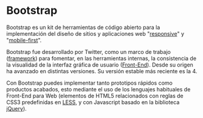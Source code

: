 # Bootstrap

Bootstrap es un kit de herramientas de código abierto para la implementación del diseño de sitios y aplicaciones web "[responsive](https://es.wikipedia.org/wiki/Dise%C3%B1o_web_adaptable)" y "[mobile-first](https://en.ryte.com/wiki/Mobile_First)". 

Bootstrap fue desarrollado por Twitter, como un marco de trabajo ([framework](https://es.wikipedia.org/wiki/Framework)) para fomentar, en las herramientas internas, la consistencia de la visualidad de la interfaz gráfica de usuario ([Front-End](https://es.wikipedia.org/wiki/Front-end_y_back-end)). Desde su origen ha avanzado en distintas versiones. Su versión estable más reciente es la 4.

Con Bootstrap puedes implementar tanto prototipos rápidos como productos acabados, esto mediante el uso de los lenguajes habituales de Front-End para Web (elementos de HTML5 relacionados con reglas de CSS3 predefinidas en [LESS](http://lesscss.org/), y con Javascript basado en la biblioteca [jQuery](https://jquery.com/)).

